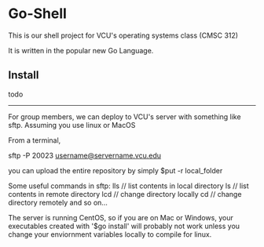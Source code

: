 # Go-Shell

This is our shell project for VCU's operating systems class (CMSC 312)

It is written in the popular new Go Language. 

## Install
todo



-----------------------------------------------------------------
For group members, we can deploy to VCU's server with something like sftp.
Assuming you use linux or MacOS

From a terminal,

sftp -P 20023 username@servername.vcu.edu

you can upload the entire repository by simply 
$put -r local_folder

Some useful commands in sftp:
lls // list contents in local directory
ls // list contents in remote directory
lcd // change directory locally
cd // change directory remotely
and so on...

The server is running CentOS, so if you are on Mac or Windows, your executables created with '$go install' will probably not work unless you change your enviornment variables locally to compile for linux.
